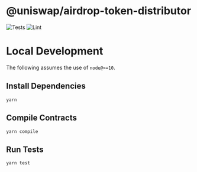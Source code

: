 # @uniswap/airdrop-token-distributor

![Tests](https://github.com/Uniswap/airdrop-token-distributor/workflows/Tests/badge.svg)
![Lint](https://github.com/Uniswap/airdrop-token-distributor/workflows/Lint/badge.svg)

# Local Development

The following assumes the use of `node@>=10`.

## Install Dependencies

`yarn`

## Compile Contracts

`yarn compile`

## Run Tests

`yarn test`
